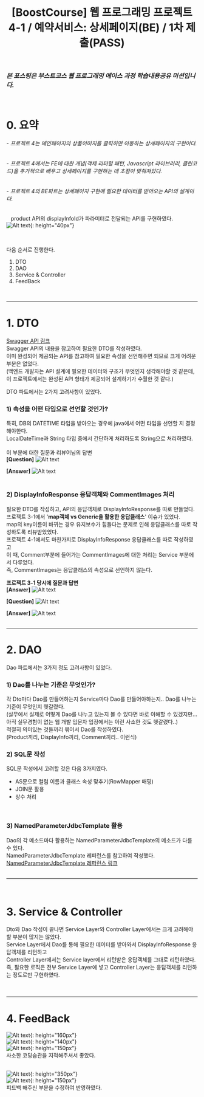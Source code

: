 ﻿---
layout: post
title: '[BoostCourse] 웹 프로그래밍 프로젝트 4-1 / 예약서비스: 상세페이지(BE) / 1차 제출(PASS)'
tags: [BoostCourse]
image: '/images/posts/boostcourse.JPG'
---

### *본 포스팅은 부스트코스 웹 프로그래밍 에이스 과정 학습내용공유 미션입니다.*  

<br/>

# 0. 요약
###### - 프로젝트 4는 메인페이지의 상품이미지를 클릭하면 이동하는 상세페이지의 구현이다.  
###### - 프로젝트 4에서는 FE에 대한 개념(객체 리터럴 패턴, Javascript 라이브러리, 클린코드)을 추가적으로 배우고 상세페이지를 구현하는 데 초점이 맞춰져있다.  
###### - 프로젝트 4의 BE파트는 상세페이지 구현에 필요한 데이터를 받아오는 API의 설계이다.  
&nbsp;&nbsp; product API의 displayInfoId가 파라미터로 전달되는 API를 구현하였다.
&nbsp;&nbsp; ![Alt text](/images/posts/post_2/post_2_api.JPG){: height="40px"}<br/>

<br/>

다음 순서로 진행한다.  
1. DTO  
2. DAO  
3. Service & Controller  
4. FeedBack 
  
<br/>

*****

# 1. DTO

[Swagger API 링크](http://49.236.147.192:9090/swagger-ui.html)  
Swagger API의 내용을 참고하여 필요한 DTO를 작성하였다.  
이미 완성되어 제공되는 API를 참고하여 필요한 속성을 선언해주면 되므로 크게 어려운 부분은 없었다.  
(백엔드 개발자는 API 설계에 필요한 데이터와 구조가 무엇인지 생각해야할 것 같은데, 이 프로젝트에서는 완성된 API 형태가 제공되어 설계하기가 수월한 것 같다.)  <br/>

DTO 파트에서는 2가지 고려사항이 있었다.  
### 1) 속성을 어떤 타입으로 선언할 것인가?
특히, DB의 DATETIME 타입을 받아오는 경우에 java에서 어떤 타입을 선언할 지 결정해야한다.  
LocalDateTime과 String 타입 중에서 간단하게 처리하도록 String으로 처리하였다.  
<br/>
이 부분에 대한 질문과 리뷰어님의 답변  
**[Question]**
![Alt text](/images/posts/post_2/post_2_question_1.JPG)<br/>

**[Answer]**
![Alt text](/images/posts/post_2/post_2_question_1_answer.JPG)<br/><br/>


### 2) DisplayInfoResponse 응답객체와 CommentImages 처리
필요한 DTO를 작성하고, API의 응답객체로 DisplayInfoResponse를 따로 만들었다.  
프로젝트 3-1에서 '**map객체 vs Generic을 활용한 응답클래스**' 이슈가 있었다.  
map의 key이름이 바뀌는 경우 유지보수가 힘들다는 문제로 인해 응답클래스를 따로 작성하도록 리뷰받았었다.  
프로젝트 4-1에서도 마찬가지로 DisplayInfoResponse 응답클래스를 따로 작성하였고  
이 때, Comment부분에 들어가는 CommentImages에 대한 처리는 Service 부분에서 다루었다.  
즉, CommentImages는 응답클래스의 속성으로 선언하지 않는다.  <br/>

**프로젝트 3-1 당시에 질문과 답변**  
**[Answer]**
![Alt text](/images/posts/post_2/post_2_question_2_answer.JPG)<br/>

**[Question]**
![Alt text](/images/posts/post_2/post_2_question_3.JPG)<br/>

**[Answer]**
![Alt text](/images/posts/post_2/post_2_question_3_answer.JPG)<br/><br/>



*****


# 2. DAO
Dao 파트에서는 3가지 정도 고려사항이 있었다.  
### 1) Dao를 나누는 기준은 무엇인가?
각 Dto마다 Dao를 만들어하는지 Service마다 Dao를 만들어야하는지.. Dao를 나누는 기준이 무엇인지 헷갈렸다.  
(실무에서 실제로 어떻게 Dao를 나누고 있는지 볼 수 있다면 바로 이해할 수 있겠지만... 
아직 실무경험이 없는 웹 개발 입문자 입장에서는 이런 사소한 것도 헷갈렸다..)  
적절히 의미있는 것들끼리 묶어서 Dao를 작성하였다.  
(Product끼리, DisplayInfo끼리, Comment끼리.. 이런식)
<br/>

### 2) SQL문 작성
SQL문 작성에서 고려할 것은 다음 3가지였다.  
* AS문으로 컬럼 이름과 클래스 속성 맞추기(RowMapper 매핑)
* JOIN문 활용
* 상수 처리
<br/>

### 3) NamedParameterJdbcTemplate 활용
Dao의 각 메소드마다 활용하는 NamedParameterJdbcTemplate의 메소드가 다를 수 있다.  
NamedParameterJdbcTemplate 레퍼런스를 참고하여 작성했다.  
[NamedParameterJdbcTemplate 레퍼런스 링크](https://docs.spring.io/spring/docs/current/javadoc-api/org/springframework/jdbc/core/namedparam/NamedParameterJdbcTemplate.html)
<br/>
<br/>

*****

<br/>

# 3. Service & Controller
Dto와 Dao 작성이 끝나면 Service Layer와 Controller Layer에서는 크게 고려해야할 부분이 많지는 않았다.  
Service Layer에서 Dao를 통해 필요한 데이터를 받아와서 DisplayInfoResponse 응답객체를 리턴하고  
Controller Layer에서는 Service layer에서 리턴받은 응답객체를 그대로 리턴하였다.  
즉, 필요한 로직은 전부 Service Layer에 넣고 Controller Layer는 응답객체를 리턴하는 정도로만 구현하였다.  
<br/>
<br/>

*****

# 4. FeedBack
![Alt text](/images/posts/post_2/post_2_feedback_1.JPG){: height="160px"}<br/>
![Alt text](/images/posts/post_2/post_2_feedback_4.JPG){: height="140px"}<br/>
![Alt text](/images/posts/post_2/post_2_feedback_5.JPG){: height="150px"}<br/>
사소한 코딩습관을 지적해주셔서 좋았다.<br/><br/>

![Alt text](/images/posts/post_2/post_2_feedback_2.JPG){: height="350px"}<br/>
![Alt text](/images/posts/post_2/post_2_feedback_3.JPG){: height="150px"}<br/>
피드백 해주신 부분을 수정하여 반영하였다.<br/><br/>
<br/>
<br/>